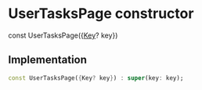 


# UserTasksPage constructor






const
UserTasksPage(\{[Key](https://api.flutter.dev/flutter/foundation/Key-class.html)? key})





## Implementation

```dart
const UserTasksPage({Key? key}) : super(key: key);
```







